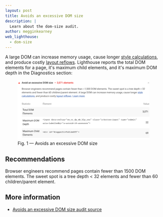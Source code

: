 ```yaml
---
layout: post
title: Avoids an excessive DOM size
description: |
  Learn about the dom-size audit.
author: megginkearney
web_lighthouse:
  - dom-size
---
```


A large DOM can increase memory usage,
cause longer [style calculations](https://developers.google.com/web/fundamentals/performance/rendering/reduce-the-scope-and-complexity-of-style-calculations?utm_source=lighthouse&utm_medium=cli),
and produce costly [layout reflows](https://developers.google.com/speed/docs/insights/browser-reflow?utm_source=lighthouse&utm_medium=cli). 
Lighthouse reports the total DOM elements for a page, it's maximum child elements,
and it's maximum DOM depth in the Diagnostics section:

<figure class="w-figure">
  <img class="w-screenshot w-screenshot--filled" src="dom-size.png" alt="Avoids an excessive DOM size">
  <figcaption class="w-figcaption">
    Fig. 1 — Avoids an excessive DOM size
  </figcaption>
</figure>

## Recommendations

Browser engineers recommend pages contain fewer than 1500 DOM elements.
The sweet spot is a tree depth < 32 elements and fewer than 60 children/parent element.

## More information

- [Avoids an excessive DOM size audit source](https://github.com/GoogleChrome/lighthouse/blob/master/lighthouse-core/audits/dobetterweb/dom-size.js)